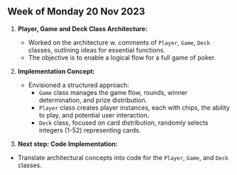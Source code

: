 ## Week of Monday 20 Nov 2023

1. **Player, Game and Deck Class Architecture:**
   - Worked on the architecture w. comments of `Player`, `Game`, `Deck` classes, outlining ideas for essential functions.
   - The objective is to enable a logical flow for a full game of poker.
  
2. **Implementation Concept:**
   - Envisioned a structured approach:
      - `Game` class manages the game flow, rounds, winner determination, and prize distribution.
      - `Player` class creates player instances, each with chips, the ability to play, and potential user interaction.
      - `Deck` class, focused on card distribution, randomly selects integers (1-52) representing cards.

3. **Next step: Code Implementation:**
  - Translate architectural concepts into code for the `Player`, `Game`, and `Deck` classes.
